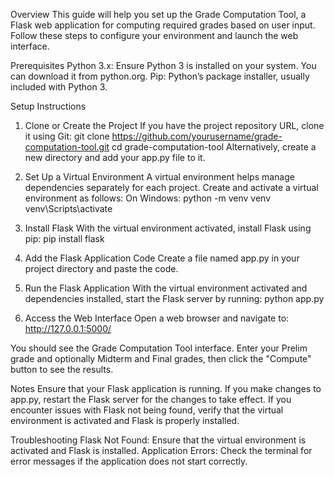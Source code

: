 Overview
This guide will help you set up the Grade Computation Tool, a Flask web application for computing required grades based on user input. Follow these steps to configure your environment and launch the web interface.

Prerequisites
Python 3.x: Ensure Python 3 is installed on your system. You can download it from python.org.
Pip: Python’s package installer, usually included with Python 3.

Setup Instructions
1. Clone or Create the Project
If you have the project repository URL, clone it using Git:
git clone https://github.com/yourusername/grade-computation-tool.git
cd grade-computation-tool
Alternatively, create a new directory and add your app.py file to it.

2. Set Up a Virtual Environment
A virtual environment helps manage dependencies separately for each project. Create and activate a virtual environment as follows:
On Windows:
python -m venv venv
venv\Scripts\activate

3. Install Flask
With the virtual environment activated, install Flask using pip:
pip install flask

4. Add the Flask Application Code
Create a file named app.py in your project directory and paste the code.

5. Run the Flask Application
With the virtual environment activated and dependencies installed, start the Flask server by running:
python app.py

6. Access the Web Interface
Open a web browser and navigate to:
http://127.0.0.1:5000/

You should see the Grade Computation Tool interface. Enter your Prelim grade and optionally Midterm and Final grades, then click the "Compute" button to see the results.

Notes
Ensure that your Flask application is running. If you make changes to app.py, restart the Flask server for the changes to take effect.
If you encounter issues with Flask not being found, verify that the virtual environment is activated and Flask is properly installed.

Troubleshooting
Flask Not Found: Ensure that the virtual environment is activated and Flask is installed.
Application Errors: Check the terminal for error messages if the application does not start correctly.
